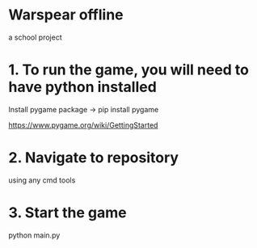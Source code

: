 # Warspear offline
a school project

# 1. To run the game, you will need to have python installed
Install pygame package -> pip install pygame

https://www.pygame.org/wiki/GettingStarted

# 2. Navigate to repository
using any cmd tools

# 3. Start the game
python main.py
